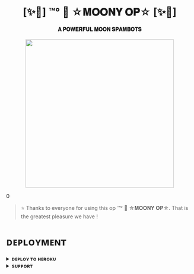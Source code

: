 <h1 align="center"><b>[✨🥀] ™°‌ 🫧 ☆𝐌𝐎𝐎𝐍𝐘 𝐎𝐏☆ [✨🥀]</b></h1>

<h4 align="center"> 𝐀 𝐏𝐎𝐖𝐄𝐑𝐅𝐔𝐋 𝐌𝐎𝐎𝐍 𝐒𝐏𝐀𝐌𝐁𝐎𝐓𝐒</h4>

<p align="center"><a href="https://t.me/TheWarriorsxNetwork"><img src="https://telegra.ph/file/d557c20c6054491d2c20a.jpg" width="400"></a></p>0


> ⭐️ Thanks to everyone for using this op ™°‌ 🫧 ☆𝐌𝐎𝐎𝐍𝐘 𝐎𝐏☆. That is the greatest pleasure we have !


# ᴅᴇᴘʟᴏʏᴍᴇɴᴛ


<details>
<summary><b>ᴅᴇᴘʟᴏʏ ᴛᴏ ʜᴇʀᴏᴋᴜ</b></summary>
<br>

[![Deploy](https://www.herokucdn.com/deploy/button.svg)](https://dashboard.heroku.com/new?template=https://github.com/Moonshining1/KITTY-SPAM)

</details>


<details>
<summary><b>sᴜᴘᴘᴏʀᴛ</b></summary>
<br>

<a href="https://t.me/Kittyxupdates"><img src="https://img.shields.io/badge/Join-Telegram%20Channel-red.svg?logo=Telegram"></a>

</details>
